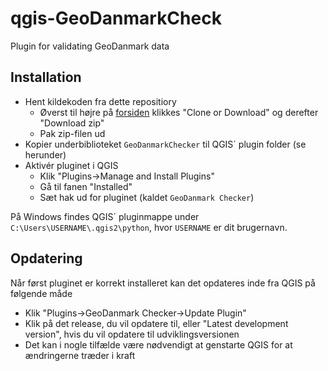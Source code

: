 # qgis-GeoDanmarkCheck
Plugin for validating GeoDanmark data

## Installation
- Hent kildekoden fra dette repositiory 
  - Øverst til højre på [forsiden](https://github.com/Septima/qgis-GeoDanmarkCheck) klikkes "Clone or Download" og derefter "Download zip" 
  - Pak zip-filen ud
- Kopier underbiblioteket `GeoDanmarkChecker` til QGIS´ plugin folder (se herunder)
- Aktivér pluginet i QGIS
  - Klik "Plugins->Manage and Install Plugins" 
  - Gå til fanen "Installed" 
  - Sæt hak ud for pluginet (kaldet `GeoDanmark Checker`)

På Windows findes QGIS´ pluginmappe under `C:\Users\USERNAME\.qgis2\python`, hvor `USERNAME` er dit brugernavn.

## Opdatering
Når først pluginet er korrekt installeret kan det opdateres inde fra QGIS på følgende måde
- Klik "Plugins->GeoDanmark Checker->Update Plugin"
- Klik på det release, du vil opdatere til, eller "Latest development version", hvis du vil opdatere til udviklingsversionen
- Det kan i nogle tilfælde være nødvendigt at genstarte QGIS for at ændringerne træder i kraft
